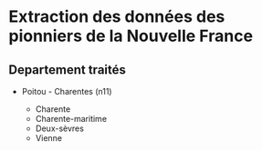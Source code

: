# Extraction des données des pionniers de la Nouvelle France

## Departement traités

- Poitou - Charentes (n11)

  - Charente
  - Charente-maritime
  - Deux-sèvres
  - Vienne
